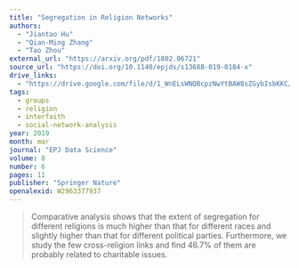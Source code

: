 ```yaml
---
title: "Segregation in Religion Networks"
authors:
  - "Jiantao Hu"
  - "Qian-Ming Zhang"
  - "Tao Zhou"
external_url: "https://arxiv.org/pdf/1802.06721"
source_url: "https://doi.org/10.1140/epjds/s13688-019-0184-x"
drive_links:
  - "https://drive.google.com/file/d/1_WnELsWNQBcpzNwYtBAW8sZGybIsbKKC/view?usp=drivesdk"
tags:
  - groups
  - religion
  - interfaith
  - social-network-analysis
year: 2019
month: mar
journal: "EPJ Data Science"
volume: 8
number: 6
pages: 11
publisher: "Springer Nature"
openalexid: W2963377937
---
```


> Comparative analysis shows that the extent of segregation for different religions is much higher than that for different races and slightly higher than that for different political parties.
> Furthermore, we study the few cross-religion links and find 46.7% of them are probably related to charitable issues.


